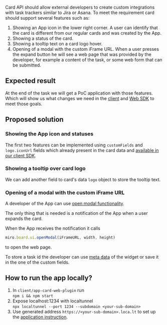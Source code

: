 Card API should allow external developers to create custom integrations with task trackers similar to Jira or Asana. To meet the requirement card should support several features such as:

1. Showing an App icon in the lower right corner. A user can identify that the card is different from our regular cards and was created by the App.
2. Showing a status of the card.
3. Showing a tooltip text on a card logo hover.
4. Opening of a modal with the custom iFrame URL. When a user presses the expand button he will see a web page that was provided by the developer, for example a content of the task, or some web form that can be submitted.

## Expected result

At the end of the task we will get a PoC application with those features. Which will show us what changes we need in the [client](https://code.devrtb.com/projects/RTB/repos/client/browse) and [Web SDK](https://developers.miro.com/docs/introduction-to-rest-api) to meet those goals.

## Proposed solution

### Showing the App icon and statuses

The first two features can be implemented using `customFields` and `logo.iconUrl` fields which already present in the card data and [available in our client SDK](https://developers.miro.com/docs/interface-icardwidget#card).

### Showing a tooltip over card logo

We can add another field to card's data `logo` object to store the tooltip text.

### Opening of a modal with the custom iFrame URL

A developer of the App can use [open modal functionality](https://developers.miro.com/docs/web-plugins-features#render-custom-views).

The only thing that is needed is a notification of the App when a user expands the card.

When the App receives the notification it calls

```jsx
miro.board.ui.openModal(iFrameURL, width, height)
```

to open the web page.

To store a task id the developer can use [meta data](https://developers.miro.com/reference/application-metadata#read) of the widget or save it in the one of the custom fields.


## How to run the app locally?
1. In `client/app-card-web-plugin` run  
`npm i && npm start`
2. Expose localhost:1234 with localtunnel  
`npx localtunnel --port 1234 --subdomain <your-sub-domain>`
3. Use generated address `https://<your-sub-domain>.loca.lt` to set up the [application instruction](https://developers.miro.com/docs/getting-started).
